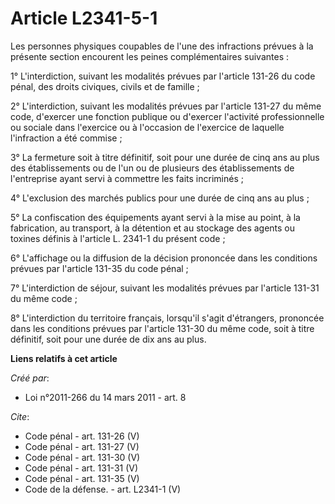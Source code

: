 # Article L2341-5-1

Les personnes physiques coupables de l'une des infractions prévues à la présente section encourent les peines complémentaires
suivantes : 

1° L'interdiction, suivant les modalités prévues par l'article 131-26 du code pénal, des droits civiques, civils et de
famille ; 

2° L'interdiction, suivant les modalités prévues par l'article 131-27 du même code, d'exercer une fonction publique ou
d'exercer l'activité professionnelle ou sociale dans l'exercice ou à l'occasion de l'exercice de laquelle l'infraction a été
commise ; 

3° La fermeture soit à titre définitif, soit pour une durée de cinq ans au plus des établissements ou de l'un ou de plusieurs
des établissements de l'entreprise ayant servi à commettre les faits incriminés ; 

4° L'exclusion des marchés publics pour une durée de cinq ans au plus ; 

5° La confiscation des équipements ayant servi à la mise au point, à la fabrication, au transport, à la détention et au
stockage des agents ou toxines définis à l'article L. 2341-1 du présent code ; 

6° L'affichage ou la diffusion de la décision prononcée dans les conditions prévues par l'article 131-35 du code pénal ; 

7° L'interdiction de séjour, suivant les modalités prévues par l'article 131-31 du même code ; 

8° L'interdiction du territoire français, lorsqu'il s'agit d'étrangers, prononcée dans les conditions prévues par l'article
131-30 du même code, soit à titre définitif, soit pour une durée de dix ans au plus.

**Liens relatifs à cet article**

_Créé par_:

  - Loi n°2011-266 du 14 mars 2011 - art. 8

_Cite_:

  - Code pénal - art. 131-26 (V)
  - Code pénal - art. 131-27 (V)
  - Code pénal - art. 131-30 (V)
  - Code pénal - art. 131-31 (V)
  - Code pénal - art. 131-35 (V)
  - Code de la défense. - art. L2341-1 (V)
